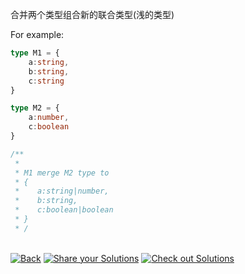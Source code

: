 合并两个类型组合新的联合类型(浅的类型)

For example:

```ts
type M1 = {
    a:string,
    b:string,
    c:string
}

type M2 = {
    a:number,
    c:boolean
}

/**
 *
 * M1 merge M2 type to
 * {
 *    a:string|number,
 *    b:string,
 *    c:boolean|boolean
 * }
 * /
```


<!--info-footer-start--><br><a href="../../README.md" target="_blank"><img src="https://img.shields.io/badge/-Back-grey" alt="Back"/></a> <a href="https://tsch.js.org/268/answer" target="_blank"><img src="https://img.shields.io/badge/-Share%20your%20Solutions-teal" alt="Share your Solutions"/></a> <a href="https://tsch.js.org/268/solutions" target="_blank"><img src="https://img.shields.io/badge/-Check%20out%20Solutions-de5a77?logo=awesome-lists&logoColor=white" alt="Check out Solutions"/></a> <!--info-footer-end-->